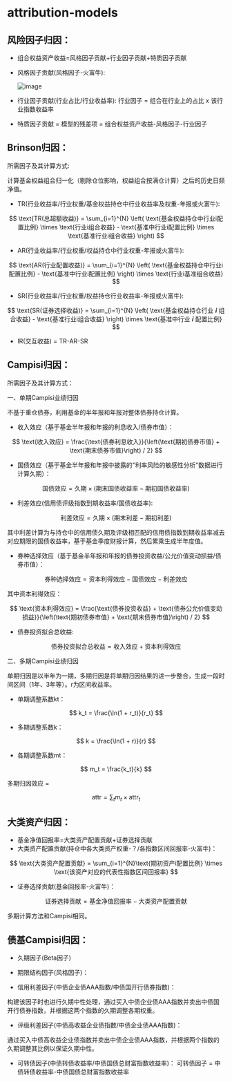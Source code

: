 # attribution-models

## 风险因子归因：
- 组合权益资产收益=风格因子贡献+行业因子贡献+特质因子贡献
- 风格因子贡献(风格因子-火富牛):
  
  ![image](https://github.com/user-attachments/assets/927949e9-5fd1-4ee6-a09a-04e02dab912b)

- 行业因子贡献(行业占比/行业收益率):
行业因子 = 组合在行业上的占比 x 该行业指数收益率
- 特质因子贡献 = 模型的残差项 = 组合权益资产收益-风格因子-行业因子

## Brinson归因：
所需因子及其计算方式:

计算基金权益组合归一化（剔除仓位影响，权益组合按满仓计算）之后的历史日频净值。

- TR(行业收益率/行业权重/基金权益持仓中行业收益率及权重-年报或火富牛):

$$
\text{TR(总超额收益)} = \sum_{i=1}^{N} \left( \text{基金权益持仓中行业i配置比例} \times \text{行业i组合收益} - \text{基准中行业i配置比例} \times \text{基准行业i组合收益} \right)
$$

- AR(行业收益率/行业权重/权益持仓中行业权重-年报或火富牛): 

$$
\text{AR(行业配置收益)} = \sum_{i=1}^{N} \left( \text{基金权益持仓中行业i配置比例} - \text{基准中行业i配置比例} \right) \times \text{行业i基准组合收益}
$$

- SR(行业收益率/行业权重/权益持仓行业收益率-年报或火富牛):

$$
\text{SR(证券选择收益)} = \sum_{i=1}^{N} \left( \text{基金权益持仓行业 𝒊 组合收益} - \text{基准行业i组合收益} \right) \times \text{基准中行业 𝒊 配置比例}
$$

- IR(交互收益) = TR-AR-SR

## Campisi归因：

所需因子及其计算方式：

一、单期Campisi业绩归因

不基于重仓债券，利用基金的半年报和年报对整体债券持仓计算。

- 收入效应（基于基金半年报和年报的利息收入/债券市值）： 

$$
\text{收入效应} = \frac{\text{债券利息收入}}{\left(\text{期初债券市值} + \text{期末债券市值}\right) / 2}
$$

- 国债效应（基于基金半年报和年报中披露的"利率风险的敏感性分析"数据进行计算久期）：

$$
\text{国债效应} = \text{久期} \times \left(\text{期末国债收益率} - \text{期初国债收益率}\right)
$$

- 利差效应(信用债评级指数到期收益率/国债收益率):

$$
\text{利差效应} = \text{久期} \times \left(\text{期末利差} - \text{期初利差}\right)
$$

其中利差计算为与持仓中的信用债久期及评级相匹配的信用债指数到期收益率减去对应期限的国债收益率，基于基金季度财报计算，然后累乘生成半年度值。

- 券种选择效应（基于基金半年报和年报的债券投资收益/公允价值变动损益/债券市值）：

$$
\text{券种选择效应} = \text{资本利得效应} - \text{国债效应} - \text{利差效应}
$$

其中资本利得效应：

$$
\text{资本利得效应} = \frac{\text{债券投资收益} + \text{债券公允价值变动损益}}{\left(\text{期初债券市值} + \text{期末债券市值}\right) / 2}
$$

- 债券投资拟合总收益:

$$
\text{债券投资拟合总收益} = \text{收入效应} + \text{资本利得效应}
$$

二、多期Campisi业绩归因

单期归因是以半年为一期，多期归因是将单期归因结果的进一步整合，生成一段时间区间（1年、3年等）。r为区间收益率。

- 单期调整系数kt：
  
$$ k_t = \frac{\ln(1 + r_t)}{r_t} $$

- 多期调整系数k：

$$ k = \frac{\ln(1 + r)}{r} $$

- 各期调整系数mt：
  
$$ m_t = \frac{k_t}{k} $$

多期归因效应 = 

$$ \text{attr} = \sum_t m_t \times \text{attr}_t $$ 

## 大类资产归因：

- 基金净值回报率=大类资产配置贡献+证券选择贡献
- 大类资产配置贡献(持仓中各大类资产权重-？/各指数区间回报率-火富牛)：

$$
\text{大类资产配置贡献} = \sum_{i=1}^{N}\text{期初资产i配置比例} \times \text{该资产对应的代表性指数区间回报率}
$$

- 证券选择贡献(基金回报率-火富牛)：

$$ 
\text{证券选择贡献} = \text{基金净值回报率} - \text{大类资产配置贡献}
$$

多期计算方法和Campisi相同。

## 债基Campisi归因：
- 久期因子(Beta因子)

- 期限结构因子(风格因子)：

- 信用利差因子(中债企业债AAA指数/中债国开行债券指数)：
  
构建该因子时也进行久期中性处理，通过买入中债企业债AAA指数并卖出中债国开行债券指数，并根据这两个指数的久期调整各期权重。

- 评级利差因子(中债高收益企业债指数/中债企业债AAA指数)：

通过买入中债高收益企业债指数并卖出中债企业债AAA指数，并根据两个指数的久期调整其比例以保证久期中性。
  
- 可转债因子(中债转债收益率/中债国债总财富指数收益率)：
可转债因子 = 中债转债收益率-中债国债总财富指数收益率


